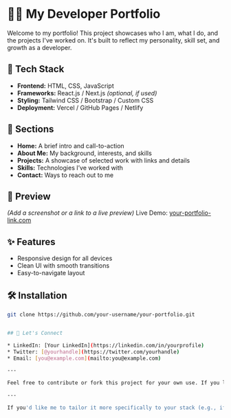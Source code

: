 
# 🧑‍💻 My Developer Portfolio

Welcome to my portfolio! This project showcases who I am, what I do, and the projects I've worked on. It's built to reflect my personality, skill set, and growth as a developer.

## 🚀 Tech Stack

* **Frontend:** HTML, CSS, JavaScript
* **Frameworks:** React.js / Next.js *(optional, if used)*
* **Styling:** Tailwind CSS / Bootstrap / Custom CSS
* **Deployment:** Vercel / GitHub Pages / Netlify

## 📂 Sections

* **Home:** A brief intro and call-to-action
* **About Me:** My background, interests, and skills
* **Projects:** A showcase of selected work with links and details
* **Skills:** Technologies I’ve worked with
* **Contact:** Ways to reach out to me

## 📸 Preview

*(Add a screenshot or a link to a live preview)*
Live Demo: [your-portfolio-link.com](https://your-portfolio-link.com)

## ✨ Features

* Responsive design for all devices
* Clean UI with smooth transitions
* Easy-to-navigate layout

## 🛠️ Installation

```bash
git clone https://github.com/your-username/your-portfolio.git


## 🤝 Let's Connect

* LinkedIn: [Your LinkedIn](https://linkedin.com/in/yourprofile)
* Twitter: [@yourhandle](https://twitter.com/yourhandle)
* Email: [you@example.com](mailto:you@example.com)

---

Feel free to contribute or fork this project for your own use. If you like it, give it a ⭐!

---

If you'd like me to tailor it more specifically to your stack (e.g., if you used only HTML/CSS/JS, or if you added animations, etc.), just let me know!

